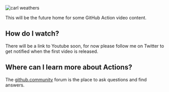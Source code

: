 ![carl weathers](https://user-images.githubusercontent.com/5713670/82574380-db217480-9b3b-11ea-9217-acc51b6584a8.png)

This will be the future home for some GitHub Action video content. 

## How do I watch?

There will be a link to Youtube soon, for now please follow me on Twitter to get notified when the first video is released. 

## Where can I learn more about Actions?

The [github.community](https://github.community/t5/GitHub-Actions/bd-p/actions) forum is the place to ask questions and find answers. 
